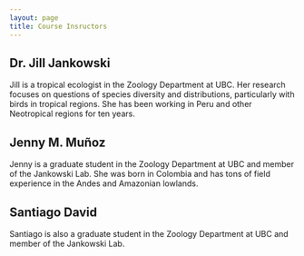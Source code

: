 ```yaml
---
layout: page
title: Course Insructors
---
```


## Dr. Jill Jankowski

Jill  is a tropical ecologist in the Zoology Department at UBC. Her research focuses on questions of species diversity and distributions, particularly with birds in tropical regions.
She has been working in Peru and other Neotropical regions for ten years.


## Jenny M. Muñoz

Jenny is a graduate student in the Zoology Department at UBC and member of the Jankowski Lab. She was born in Colombia and has tons of field experience in the Andes and Amazonian lowlands.

## Santiago David

Santiago is also a graduate student in the Zoology Department at UBC and member of the Jankowski Lab. 
